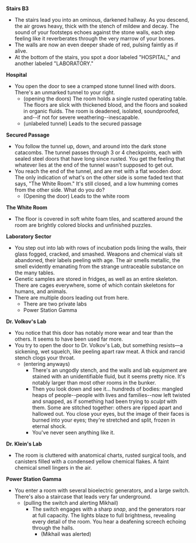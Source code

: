 **Stairs B3**
- The stairs lead you into an ominous, darkened hallway. As you descend, the air grows heavy, thick with the stench of mildew and decay. The sound of your footsteps echoes against the stone walls, each step feeling like it reverberates through the very marrow of your bones.
- The walls are now an even deeper shade of red, pulsing faintly as if alive.
- At the bottom of the stairs, you spot a door labeled "HOSPITAL," and another labeled "LABORATORY."

**Hospital**
- You open the door to see a cramped stone tunnel lined with doors. There's an unmarked tunnel to your right.
	- (opening the doors) The room holds a single rusted operating table. The floors are slick with thickened blood, and the floors and soaked in organic fluids. The room is deadened, isolated, soundproofed, and--if not for severe weathering--inescapable. 
	- (unlabeled tunnel) Leads to the secured passage

**Secured Passage**
- You follow the tunnel up, down, and around into the dark stone catacombs. The tunnel passes through 3 or 4 checkpoints, each with sealed steel doors that have long since rusted. You get the feeling that whatever lies at the end of the tunnel wasn't supposed to get out.
- You reach the end of the tunnel, and are met with a flat wooden door. The only indication of what's on the other side is some faded text that says, "The White Room." It's still closed, and a low humming comes from the other side. What do you do? 
	- (Opening the door) Leads to the white room

**The White Room**
- The floor is covered in soft white foam tiles, and scattered around the room are brightly colored blocks and unfinished puzzles.

**Laboratory Sector**
- You step out into lab with rows of incubation pods lining the walls, their glass fogged, cracked, and smashed. Weapons and chemical vials sit abandoned, their labels peeling with age. The air smells metallic, the smell evidently emanating from the strange untraceable substance on the many tables. 
- Genetic samples are stored in fridges, as well as an entire skeleton. There are cages everywhere, some of which contain skeletons for humans, and animals. 
- There are multiple doors leading out from here. 
	- There are two private labs
	- Power Station Gamma

**Dr. Volkov's Lab**
- You notice that this door has notably more wear and tear than the others. It seems to have been used far more. 
- You try to open the door to Dr. Volkov's Lab, but something resists—a sickening, wet squelch, like peeling apart raw meat. A thick and rancid stench clogs your throat. 
	- (entering anyways)
		- There's an ungodly stench, and the walls and lab equipment are stained with an unidentifiable fluid, but it seems pretty nice. It's notably larger than most other rooms in the bunker. 
		- Then you look down and see it... hundreds of bodies: mangled heaps of people--people with lives and families--now left twisted and snapped, as if something had been trying to _sculpt_ with them. Some are stitched together: others are ripped apart and hallowed out. You close your eyes, but the image of their faces is burned into your eyes; they're stretched and split, frozen in eternal shock. 
		- You've never seen anything like it. 

**Dr. Klein's Lab**
- The room is cluttered with anatomical charts, rusted surgical tools, and canisters filled with a condensed yellow chemical flakes. A faint chemical smell lingers in the air. 

**Power Station Gamma**
- You enter a room with several bioelectric generators, and a large switch. There's also a staircase that leads very far underground.
	- (pulling the switch and alerting Mikhail)
		- The switch engages with a sharp _snap_, and the generators roar at full capacity. The lights blaze to full brightness, revealing every detail of the room. You hear a deafening screech echoing through the halls. 
			- (Mikhail was alerted)